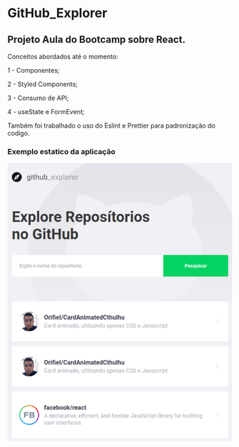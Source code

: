 # GitHub_Explorer
<h2>
Projeto Aula do Bootcamp sobre React. 
</h2>
Conceitos abordados até o momento:

1 - Componentes;

2 - Styled Components;

3 - Consumo de API;

4 - useState e FormEvent;


Também foi trabalhado o uso do Eslint e Prettier para padronização do codigo.


<h3>Exemplo estatico da aplicação</h3>

![](https://github.com/Orifiel/GitHub_Explorer/blob/main/src/assets/github_explore_example.png)
